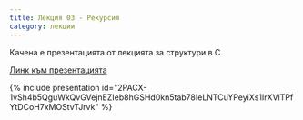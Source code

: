 ```yaml
---
title: Лекция 03 - Рекурсия
category: лекции
---
```


Качена е презентацията от лекцията за структури в С.

[Линк към презентацията](https://docs.google.com/presentation/d/e/2PACX-1vSh4b5QguWkQvGVejnEZIeb8hGSHd0kn5tab78IeLNTCuYPeyiXs1IrXVlTPfYtDCoH7xMOStvTJrvk/pub?start=false&loop=false&delayms=3000)

{% include presentation id="2PACX-1vSh4b5QguWkQvGVejnEZIeb8hGSHd0kn5tab78IeLNTCuYPeyiXs1IrXVlTPfYtDCoH7xMOStvTJrvk" %}

